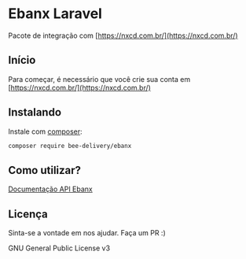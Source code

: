 # Ebanx Laravel

Pacote de integração com [https://nxcd.com.br/](https://nxcd.com.br/)

## Início

Para começar, é necessário que você crie sua conta em [https://nxcd.com.br/](https://nxcd.com.br/)

## Instalando

Instale com [composer](https://getcomposer.org/):

```bash
composer require bee-delivery/ebanx
```

## Como utilizar?

[Documentação API Ebanx](https://docshomolog.nxcd.com.br/?javascript#introducao)


## Licença

Sinta-se a vontade em nos ajudar. Faça um PR :)

GNU General Public License v3
